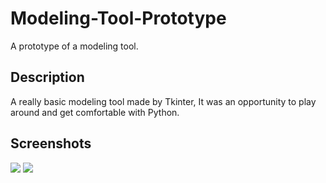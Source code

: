 # Modeling-Tool-Prototype
A prototype of a modeling tool.

## Description
A really basic modeling tool made by Tkinter, It was an opportunity to play around and get comfortable with Python.

## Screenshots
![](https://media.giphy.com/media/Urn0gWHsSeleBjDhWr/giphy.gif)
![](https://media.giphy.com/media/VeYSMJ6VBcL9w3xPiz/giphy.gif)
